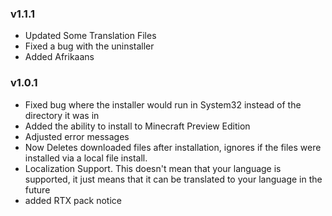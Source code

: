 ### v1.1.1
- Updated Some Translation Files
- Fixed a bug with the uninstaller
- Added Afrikaans
### v1.0.1
- Fixed bug where the installer would run in System32 instead of the directory it was in
- Added the ability to install to Minecraft Preview Edition
- Adjusted error messages
- Now Deletes downloaded files after installation, ignores if the files were installed via a local file install.
- Localization Support. This doesn't mean that your language is supported, it just means that it can be translated to your language in the future
- added RTX pack notice
